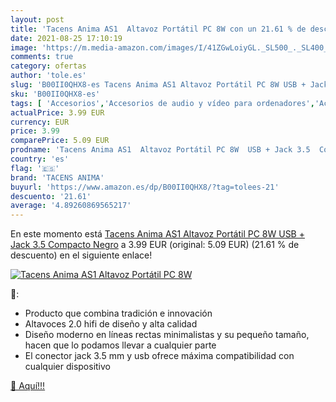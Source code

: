 ```yaml
---
layout: post
title: 'Tacens Anima AS1  Altavoz Portátil PC 8W con un 21.61 % de descuento'
date: 2021-08-25 17:10:19
image: 'https://m.media-amazon.com/images/I/41ZGwLoiyGL._SL500_._SL400_.jpg'
comments: true
category: ofertas
author: 'tole.es'
slug: 'B00II0QHX8-es Tacens Anima AS1 Altavoz Portátil PC 8W USB + Jack 3.5...'
sku: 'B00II0QHX8-es'
tags: [ 'Accesorios','Accesorios de audio y vídeo para ordenadores','Accesorios de audio y vídeo portátil','Accesorios para Juegos PC','Altavoces de ordenador','Altavoces portátiles y altavoces con puerto dock','Audio y vídeo portátil','Electrónica','Informática','Juegos y Accesorios para PC','Videojuegos','altavoz','tacens anima', ]
actualPrice: 3.99 EUR
currency: EUR
price: 3.99
comparePrice: 5.09 EUR
prodname: 'Tacens Anima AS1  Altavoz Portátil PC 8W  USB + Jack 3.5  Compacto  Negro'
country: 'es'
flag: '🇪🇸'
brand: 'TACENS ANIMA'
buyurl: 'https://www.amazon.es/dp/B00II0QHX8/?tag=tolees-21'
descuento: '21.61'
average: '4.89260869565217'
---
```


En este momento está [Tacens Anima AS1  Altavoz Portátil PC 8W  USB + Jack 3.5  Compacto  Negro](https://www.amazon.es/dp/B00II0QHX8/?tag=tolees-21) a 3.99 EUR (original: 5.09 EUR) (21.61 %  de descuento) en el siguiente enlace!

[![Tacens Anima AS1  Altavoz Portátil PC 8W](https://m.media-amazon.com/images/I/41ZGwLoiyGL._SL500_._SL400_.jpg)](https://www.amazon.es/dp/B00II0QHX8/?tag=tolees-21)

🔎:

- Producto que combina tradición e innovación
- Altavoces 2.0 hifi de diseño y alta calidad
- Diseño moderno en líneas rectas minimalistas y su pequeño tamaño, hacen que lo podamos llevar a cualquier parte
- El conector jack 3.5 mm y usb ofrece máxima compatibilidad con cualquier dispositivo

[🛒 Aquí!!!](https://www.amazon.es/dp/B00II0QHX8/?tag=tolees-21)
